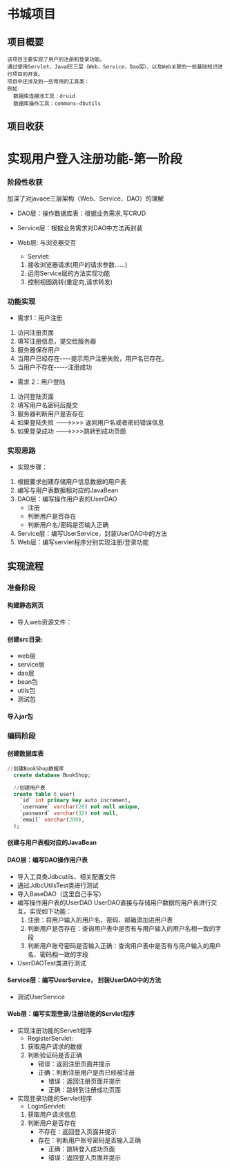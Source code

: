 # 书城项目
## 项目概要
```
该项目主要实现了用户的注册和登录功能。
通过使用Servlet，JavaEE三层（Web，Service，Dao层），以及Web关联的一些基础知识进行项目的开发。
项目中还涉及到一些常用的工具类：
例如
  数据库连接池工具：druid 
  数据库操作工具：commons-dbutils
```
## 项目收获


# 实现用户登入注册功能-第一阶段
### 阶段性收获
加深了对javaee三层架构（Web、Service、DAO）的理解
+ DAO层：操作数据库表：根据业务需求,写CRUD 
+ Service层：根据业务需求对DAO中方法再封装
+ Web层: 与浏览器交互

    - Servlet:
    1. 接收浏览器请求(用户的请求参数……)
    2. 运用Service层的方法实现功能
    3. 控制视图跳转(重定向,请求转发)

### 功能实现
+ 需求1：用户注册
1. 访问注册页面 
2. 填写注册信息，提交给服务器 
3. 服务器保存用户 
4. 当用户已经存在----提示用户注册失败，用户名已存在。
5. 当用户不存在-----注册成功

+ 需求 2：用户登陆
1. 访问登陆页面 
2. 填写用户名密码后提交 
3. 服务器判断用户是否存在 
4. 如果登陆失败 --->>>> 返回用户名或者密码错误信息 
5. 如果登录成功 --->>>>跳转到成功页面

### 实现思路
+ 实现步骤：
1. 根据要求创建存储用户信息数据的用户表
2. 编写与用户表数据相对应的JavaBean
3. DAO层：编写操作用户表的UserDAO
    + 注册
    + 判断用户是否存在
    + 判断用户名/密码是否输入正确
4. Service层：编写UserService，封装UserDAO中的方法 
5. Web层：编写servlet程序分别实现注册/登录功能

## 实现流程

### 准备阶段
#### 构建静态网页
+ 导入web资源文件：

#### 创建src目录:
+ web层    
+ service层
+ dao层
+ bean包
+ utils包
+ 测试包

#### 导入jar包

### 编码阶段
#### 创建数据库表
```sql
//创建BookShop数据库
  create database BookShop;

  //创建用户表
  create table t_user(
    `id` int primary key auto_increment,
    `username` varchar(20) not null unique,
    `password` varchar(32) not null,
    `email` varchar(200),
  );
```
#### 创建与用户表相对应的JavaBean
#### DAO层：编写DAO操作用户表
+ 导入工具类Jdbcutils、相关配置文件
+ 通过JdbcUtilsTest类进行测试  
+ 导入BaseDAO（这里自己手写）
+ 编写操作用户表的UserDAO
UserDAO直接与存储用户数据的用户表进行交互。实现如下功能：
    1. 注册：将用户输入的用户名、密码、邮箱添加进用户表
    2. 判断用户是否存在：查询用户表中是否有与用户输入的用户名相一致的字段
    3. 判断用户账号密码是否输入正确：查询用户表中是否有与用户输入的用户名、密码相一致的字段
+ UserDAOTest类进行测试

#### Service层：编写UesrService， 封装UserDAO中的方法
+ 测试UserService
#### Web层：编写实现登录/注册功能的Servlet程序
+ 实现注册功能的Servelt程序
    + RegisterServlet:
    1. 获取用户请求的数据
    2. 判断验证码是否正确
         + 错误：返回注册页面并提示
         + 正确：判断注册用户是否已经被注册 
             + 错误：返回注册页面并提示
             + 正确：跳转到注册成功页面 
+ 实现登录功能的Servlet程序
    + LoginServlet: 
    1. 获取用户请求信息
    2. 判断用户是否存在
        + 不存在：返回登入页面并提示
        + 存在：判断用户账号密码是否输入正确
            + 正确：跳转登入成功页面
            + 错误：返回登入页面并提示

